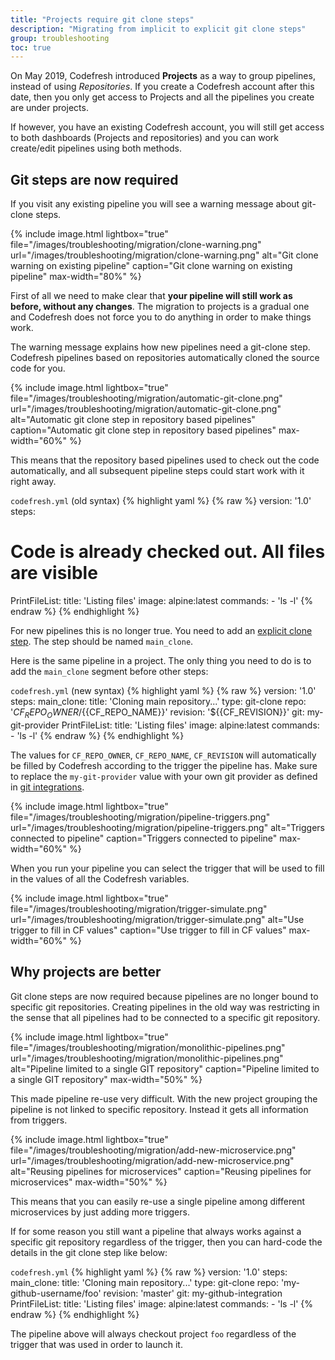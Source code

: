```yaml
---
title: "Projects require git clone steps"
description: "Migrating from implicit to explicit git clone steps"
group: troubleshooting
toc: true
---
```



On May 2019, Codefresh introduced **Projects** as a way to group pipelines, instead of using *Repositories*. If you create a Codefresh account after this date, then you only get access to Projects and all the pipelines you create are under projects.

If however, you have an existing Codefresh account, you will still get access to both dashboards (Projects and repositories) and you can work create/edit pipelines using both methods.


## Git steps are now required

If you visit any existing pipeline you will see a warning message about git-clone steps.

{% include image.html 
lightbox="true" 
file="/images/troubleshooting/migration/clone-warning.png" 
url="/images/troubleshooting/migration/clone-warning.png" 
alt="Git clone warning on existing pipeline" 
caption="Git clone warning on existing pipeline" 
max-width="80%" 
%}

First of all we need to make clear that **your pipeline will still work as before, without any changes**. The migration to projects is a gradual one and Codefresh does not force you to do anything in order to make things work.

The warning message explains how new pipelines need a git-clone step. Codefresh pipelines based on repositories automatically cloned the source code for you.

{% include image.html 
lightbox="true" 
file="/images/troubleshooting/migration/automatic-git-clone.png" 
url="/images/troubleshooting/migration/automatic-git-clone.png" 
alt="Automatic git clone step in repository based pipelines" 
caption="Automatic git clone step in repository based pipelines" 
max-width="60%" 
%}

This means that the repository based pipelines used to check out the code automatically, and all subsequent pipeline steps could start work with it right away.

 `codefresh.yml` (old syntax)
{% highlight yaml %}
{% raw %}
version: '1.0'
steps:
   # Code is already checked out. All files are visible
   PrintFileList:
        title: 'Listing files'
        image: alpine:latest
        commands:
            - 'ls -l'
{% endraw %}
{% endhighlight %}

For new pipelines this is no longer true. You need to add an [explicit clone step]({{site.baseurl}}/docs/codefresh-yaml/steps/git-clone/). The step should be named `main_clone`.

Here is the same pipeline in a project. The only thing you need to do is to add the `main_clone` segment before other steps:

 `codefresh.yml` (new syntax)
{% highlight yaml %}
{% raw %}
version: '1.0'
steps:
    main_clone:
        title: 'Cloning main repository...'
        type: git-clone
        repo: '${{CF_REPO_OWNER}}/${{CF_REPO_NAME}}'
        revision: '${{CF_REVISION}}'
        git: my-git-provider
    PrintFileList:
        title: 'Listing files'
        image: alpine:latest
        commands:
            - 'ls -l'
{% endraw %}
{% endhighlight %}            

The values for `CF_REPO_OWNER`, `CF_REPO_NAME`, `CF_REVISION` will automatically be filled by Codefresh according to the trigger the pipeline has. Make sure to replace the `my-git-provider` value with your own git provider as defined in [git integrations]({{site.baseurl}}/docs/integrations/git-providers/).

{% include image.html 
lightbox="true" 
file="/images/troubleshooting/migration/pipeline-triggers.png" 
url="/images/troubleshooting/migration/pipeline-triggers.png" 
alt="Triggers connected to pipeline" 
caption="Triggers connected to pipeline" 
max-width="60%" 
%}

When you run your pipeline you can select the trigger that will be used to fill in the values of all the Codefresh variables.


{% include image.html 
lightbox="true" 
file="/images/troubleshooting/migration/trigger-simulate.png" 
url="/images/troubleshooting/migration/trigger-simulate.png" 
alt="Use trigger to fill in CF values" 
caption="Use trigger to fill in CF values" 
max-width="60%" 
%}



## Why projects are better

Git clone steps are now required because pipelines are no longer bound to specific git repositories. Creating pipelines in the old way was restricting in the sense that all pipelines had to be connected to a specific git repository.

{% include image.html 
lightbox="true" 
file="/images/troubleshooting/migration/monolithic-pipelines.png" 
url="/images/troubleshooting/migration/monolithic-pipelines.png" 
alt="Pipeline limited to a single GIT repository" 
caption="Pipeline limited to a single GIT repository" 
max-width="50%" 
%}

This made pipeline re-use very difficult. With the new project grouping the pipeline is not linked to specific repository. Instead it gets all information from triggers.

{% include image.html 
lightbox="true" 
file="/images/troubleshooting/migration/add-new-microservice.png" 
url="/images/troubleshooting/migration/add-new-microservice.png" 
alt="Reusing pipelines for microservices" 
caption="Reusing pipelines for microservices" 
max-width="50%" 
%}

This means that you can easily re-use a single pipeline among different microservices by just adding more triggers.

If for some reason you still want a pipeline that always works against a specific git repository regardless of the trigger, then you can hard-code the details in the git clone step like below:


`codefresh.yml`
{% highlight yaml %}
{% raw %}
version: '1.0'
steps:
    main_clone:
        title: 'Cloning main repository...'
        type: git-clone
        repo: 'my-github-username/foo'
        revision: 'master'
        git: my-github-integration
    PrintFileList:
        title: 'Listing files'
        image: alpine:latest
        commands:
            - 'ls -l'
{% endraw %}
{% endhighlight %}

The pipeline above will always checkout project `foo` regardless of the trigger that was used in order to launch it.
